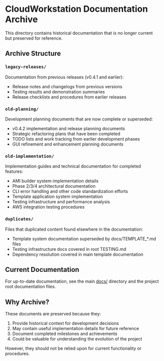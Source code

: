 # CloudWorkstation Documentation Archive

This directory contains historical documentation that is no longer current but preserved for reference.

## Archive Structure

### `legacy-releases/`
Documentation from previous releases (v0.4.1 and earlier):
- Release notes and changelogs from previous versions
- Testing results and demonstration summaries
- Release checklists and procedures from earlier releases

### `old-planning/`
Development planning documents that are now complete or superseded:
- v0.4.2 implementation and release planning documents
- Strategic refactoring plans that have been completed
- TODO lists and work tracking from earlier development phases
- GUI refinement and enhancement planning documents

### `old-implementation/`
Implementation guides and technical documentation for completed features:
- AMI builder system implementation details
- Phase 2/3/4 architectural documentation
- CLI error handling and other code standardization efforts
- Template application system implementation
- Testing infrastructure and performance analysis
- AWS integration testing procedures

### `duplicates/`
Files that duplicated content found elsewhere in the documentation:
- Template system documentation superseded by docs/TEMPLATE_*.md files
- Testing infrastructure docs covered in root TESTING.md
- Dependency resolution covered in main template documentation

## Current Documentation

For up-to-date documentation, see the main [docs/](../index.md) directory and the project root documentation files.

## Why Archive?

These documents are preserved because they:
1. Provide historical context for development decisions
2. May contain useful implementation details for future reference
3. Document completed milestones and achievements
4. Could be valuable for understanding the evolution of the project

However, they should not be relied upon for current functionality or procedures.